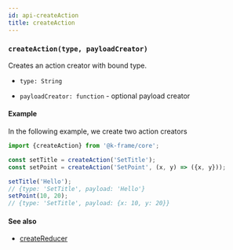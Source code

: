 ```yaml
---
id: api-createAction
title: createAction
---
```


### `createAction(type, payloadCreator)`

Creates an action creator with bound type.

- `type: String`

- `payloadCreator: function` - optional payload creator

#### Example

In the following example, we create two action creators

```javascript
import {createAction} from '@k-frame/core';

const setTitle = createAction('SetTitle');
const setPoint = createAction('SetPoint', (x, y) => ({x, y}));

setTitle('Hello');
// {type: 'SetTitle', payload: 'Hello'}
setPoint(10, 20);
// {type: 'SetTitle', payload: {x: 10, y: 20}}
```

#### See also

- [createReducer](createReducer.md)
